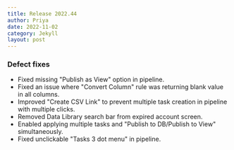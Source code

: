 ```yaml
---
title: Release 2022.44
author: Priya
date: 2022-11-02
category: Jekyll
layout: post
---
```


### Defect fixes

* Fixed missing "Publish as View" option in pipeline.
* Fixed an issue where "Convert Column" rule was returning blank value in all columns.
* Improved "Create CSV Link" to prevent multiple task creation in pipeline with multiple clicks.
* Removed Data Library search bar from expired account screen.
* Enabled applying multiple tasks and "Publish to DB/Publish to View" simultaneously.
* Fixed unclickable "Tasks 3 dot menu" in pipeline.